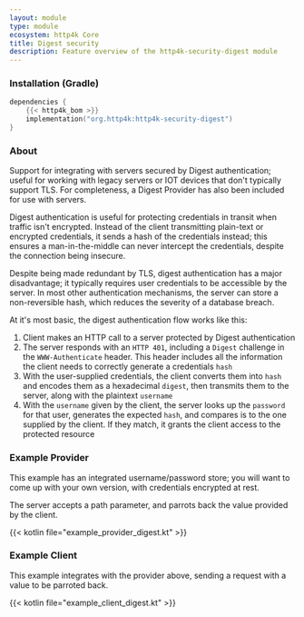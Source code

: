 ```yaml
---
layout: module
type: module
ecosystem: http4k Core
title: Digest security
description: Feature overview of the http4k-security-digest module
---
```



### Installation (Gradle)

```kotlin
dependencies {
    {{< http4k_bom >}}
    implementation("org.http4k:http4k-security-digest")
}
```

### About

Support for integrating with servers secured by Digest authentication; useful for working with legacy
servers or IOT devices that don't typically support TLS.  For completeness, a Digest Provider has also been included for use with servers.

Digest authentication is useful for protecting credentials in transit when traffic isn't encrypted.
Instead of the client transmitting plain-text or encrypted credentials, it sends a hash of the credentials instead; this ensures
a man-in-the-middle can never intercept the credentials, despite the connection being insecure.

Despite being made redundant by TLS, digest authentication has a major disadvantage; it typically requires user credentials
to be accessible by the server.  In most other authentication mechanisms, the server can store a non-reversible hash, which reduces the severity of a database breach.

At it's most basic, the digest authentication flow works like this:

1. Client makes an HTTP call to a server protected by Digest authentication
2. The server responds with an `HTTP 401`, including a `Digest` challenge in the `WWW-Authenticate` header.
This header includes all the information the client needs to correctly generate a credentials `hash`
3. With the user-supplied credentials, the client converts them into `hash` and encodes them as a hexadecimal `digest`,
then transmits them to the server, along with the plaintext `username`
4. With the `username` given by the client, the server looks up the `password` for that user, generates the expected `hash`,
   and compares is to the one supplied by the client.  If they match, it grants the client access to the protected resource


### Example Provider 

This example has an integrated username/password store; you will want to come up with your own version, with credentials encrypted at rest.

The server accepts a path parameter, and parrots back the value provided by the client.

{{< kotlin file="example_provider_digest.kt" >}}

### Example Client  

This example integrates with the provider above, sending a request with a value to be parroted back.

{{< kotlin file="example_client_digest.kt" >}}
